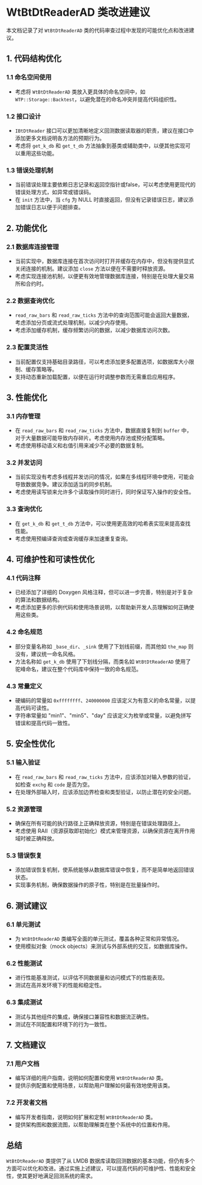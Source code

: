 # WtBtDtReaderAD 类改进建议

本文档记录了对 `WtBtDtReaderAD` 类的代码审查过程中发现的可能优化点和改进建议。

## 1. 代码结构优化

### 1.1 命名空间使用
- 考虑将 `WtBtDtReaderAD` 类放入更具体的命名空间中，如 `WTP::Storage::Backtest`，以避免潜在的命名冲突并提高代码组织性。

### 1.2 接口设计
- `IBtDtReader` 接口可以更加清晰地定义回测数据读取器的职责，建议在接口中添加更多文档说明各方法的预期行为。
- 考虑将 `get_k_db` 和 `get_t_db` 方法抽象到基类或辅助类中，以便其他实现可以重用这些功能。

### 1.3 错误处理机制
- 当前错误处理主要依赖日志记录和返回空指针或false，可以考虑使用更现代的错误处理方式，如异常或错误码。
- 在 `init` 方法中，当 `cfg` 为 NULL 时直接返回，但没有记录错误日志，建议添加错误日志以便于问题排查。

## 2. 功能优化

### 2.1 数据库连接管理
- 当前实现中，数据库连接在首次访问时打开并缓存在内存中，但没有提供显式关闭连接的机制。建议添加 `close` 方法以便在不需要时释放资源。
- 考虑实现连接池机制，以便更有效地管理数据库连接，特别是在处理大量交易所和合约时。

### 2.2 数据查询优化
- `read_raw_bars` 和 `read_raw_ticks` 方法中的查询范围可能会返回大量数据，考虑添加分页或流式处理机制，以减少内存使用。
- 考虑添加缓存机制，缓存频繁访问的数据，以减少数据库访问次数。

### 2.3 配置灵活性
- 当前配置仅支持基础目录路径，可以考虑添加更多配置选项，如数据库大小限制、缓存策略等。
- 支持动态重新加载配置，以便在运行时调整参数而无需重启应用程序。

## 3. 性能优化

### 3.1 内存管理
- 在 `read_raw_bars` 和 `read_raw_ticks` 方法中，数据直接复制到 `buffer` 中，对于大量数据可能导致内存碎片。考虑使用内存池或预分配策略。
- 考虑使用移动语义和右值引用来减少不必要的数据复制。

### 3.2 并发访问
- 当前实现没有考虑多线程并发访问的情况，如果在多线程环境中使用，可能会导致数据竞争。建议添加适当的同步机制。
- 考虑使用读写锁来允许多个读取操作同时进行，同时保证写入操作的安全性。

### 3.3 查询优化
- 在 `get_k_db` 和 `get_t_db` 方法中，可以使用更高效的哈希表实现来提高查找性能。
- 考虑使用预编译查询或查询缓存来加速重复查询。

## 4. 可维护性和可读性优化

### 4.1 代码注释
- 已经添加了详细的 Doxygen 风格注释，但可以进一步完善，特别是对于复杂的算法和数据结构。
- 考虑添加更多的示例代码和使用场景说明，以帮助新开发人员理解如何正确使用这些类。

### 4.2 命名规范
- 部分变量名称如 `_base_dir`、`_sink` 使用了下划线前缀，而其他如 `the_map` 则没有，建议统一命名风格。
- 方法名称如 `get_k_db` 使用了下划线分隔，而类名如 `WtBtDtReaderAD` 使用了驼峰命名，建议在整个代码库中保持一致的命名规范。

### 4.3 常量定义
- 硬编码的常量如 `0xffffffff`、`240000000` 应该定义为有意义的命名常量，以提高代码可读性。
- 字符串常量如 "min1"、"min5"、"day" 应该定义为枚举或常量，以避免拼写错误和提高代码一致性。

## 5. 安全性优化

### 5.1 输入验证
- 在 `read_raw_bars` 和 `read_raw_ticks` 方法中，应该添加对输入参数的验证，如检查 `exchg` 和 `code` 是否为空。
- 在处理外部输入时，应该添加边界检查和类型验证，以防止潜在的安全问题。

### 5.2 资源管理
- 确保在所有可能的执行路径上正确释放资源，特别是在错误处理路径上。
- 考虑使用 RAII（资源获取即初始化）模式来管理资源，以确保资源在离开作用域时被正确释放。

### 5.3 错误恢复
- 添加错误恢复机制，使系统能够从数据库错误中恢复，而不是简单地返回错误状态。
- 实现事务机制，确保数据操作的原子性，特别是在批量操作时。

## 6. 测试建议

### 6.1 单元测试
- 为 `WtBtDtReaderAD` 类编写全面的单元测试，覆盖各种正常和异常情况。
- 使用模拟对象（mock objects）来测试与外部系统的交互，如数据库操作。

### 6.2 性能测试
- 进行性能基准测试，以评估不同数据量和访问模式下的性能表现。
- 测试在高并发环境下的性能和稳定性。

### 6.3 集成测试
- 测试与其他组件的集成，确保接口兼容性和数据流正确性。
- 测试在不同配置和环境下的行为一致性。

## 7. 文档建议

### 7.1 用户文档
- 编写详细的用户指南，说明如何配置和使用 `WtBtDtReaderAD` 类。
- 提供示例配置和使用场景，以帮助用户理解如何最有效地使用该类。

### 7.2 开发者文档
- 编写开发者指南，说明如何扩展和定制 `WtBtDtReaderAD` 类。
- 提供架构图和数据流图，以帮助理解类在整个系统中的位置和作用。

## 总结

`WtBtDtReaderAD` 类提供了从 LMDB 数据库读取回测数据的基本功能，但仍有多个方面可以优化和改进。通过实施上述建议，可以提高代码的可维护性、性能和安全性，使其更好地满足回测系统的需求。
